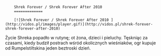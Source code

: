 
        Shrek Forever / Shrek Forever After 2010 
        =============
        
        [![Shrek Forever / Shrek Forever After 2010 ](http://vidos.pl/images/player.gif)](http://vidos.pl/shrek-forever-shrek-forever-after-2010)
        
        
 Życie Shreka popadło w rutynę; ot żona, dzieci i pieluchy. Tęskniąc za czasami, kiedy budził postrach wśród okolicznych wieśniaków, ogr kupuje od Rumpelstiltskina jeden beztroski dzień.
    